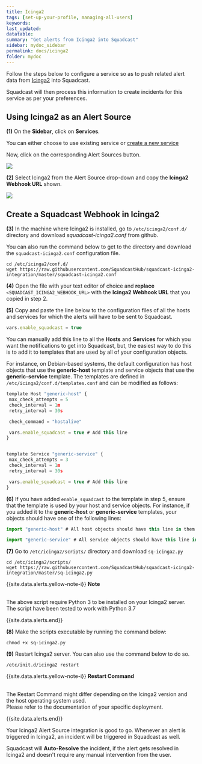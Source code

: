 ```yaml
---
title: Icinga2
tags: [set-up-your-profile, managing-all-users]
keywords: 
last_updated: 
datatable: 
summary: "Get alerts from Icinga2 into Squadcast"
sidebar: mydoc_sidebar
permalink: docs/icinga2
folder: mydoc
---
```


Follow the steps below to configure a service so as to push related alert data from [Icinga2](https://icinga.com/docs/icinga2/latest/) into Squadcast.

Squadcast will then process this information to create incidents for this service as per your preferences.

## Using Icinga2 as an Alert Source

**(1)** On the **Sidebar**, click on **Services**.

You can either choose to use existing service or [create a new service](adding-a-service-1)

Now, click on the corresponding Alert Sources button.

![](images/icinga2_0.png)

**(2)** Select Icinga2 from the Alert Source drop-down and copy the **Icinga2 Webhook URL** shown.

![](images/icinga2_1.png)

## Create a Squadcast Webhook in Icinga2

**(3)** In the machine where Icinga2 is installed, go to `/etc/icinga2/conf.d/` directory and download *squadcast-icinga2.conf* from github. 

You can also run the command below to get to the directory and download the `squadcast-icinga2.conf` configuration file. 

```
cd /etc/icinga2/conf.d/
wget https://raw.githubusercontent.com/SquadcastHub/squadcast-icinga2-integration/master/squadcast-icinga2.conf
```

**(4)** Open the file with your text editor of choice and **replace** `<SQUADCAST_ICINGA2_WEBHOOK_URL>` with the  **Icinga2 Webhook URL** that you copied in step 2.

**(5)** Copy and paste the line below to the configuration files of all the hosts and services for which the alerts will have to be sent to Squadcast. 

```javascript
vars.enable_squadcast = true
```

You can manually add this line to all the **Hosts** and **Services** for which you want the notifications to get into Squadcast, but, the easiest way to do this is to add it to templates that are used by all of your configuration objects. 

For instance, on Debian-based systems, the default configuration has host objects that use the **generic-host** template and service objects that use the **generic-service** template. The templates are defined in `/etc/icinga2/conf.d/templates.conf` and can be modified as follows:

```javascript
template Host "generic-host" {
 max_check_attempts = 5
 check_interval = 1m
 retry_interval = 30s

 check_command = "hostalive"

 vars.enable_squadcast = true # Add this line
}


template Service "generic-service" {
 max_check_attempts = 3
 check_interval = 1m
 retry_interval = 30s

 vars.enable_squadcast = true # Add this line
}
```
**(6)** If you have added `enable_squadcast` to the template in step 5, ensure that the template is used by your host and service objects. For instance, if you added it to the **generic-host** or **generic-service** templates, your objects should have one of the following lines: 

```javascript
import "generic-host" # All host objects should have this line in them
```

```javascript
import "generic-service" # All service objects should have this line in them
```

**(7)** Go to `/etc/icinga2/scripts/` directory and download `sq-icinga2.py` 

```
cd /etc/icinga2/scripts/
wget https://raw.githubusercontent.com/SquadcastHub/squadcast-icinga2-integration/master/sq-icinga2.py
```

{{site.data.alerts.yellow-note-i}}
<b>Note</b>
<br/><br/><p>The above script require Python 3 to be installed on your Icinga2 server.<br/>
The script have been tested to work with Python 3.7</p>
{{site.data.alerts.end}}

**(8)** Make the scripts executable by running the command below:

```
chmod +x sq-icinga2.py
```

**(9)** Restart Icinga2 server. You can also use the command below to do so. 

```
/etc/init.d/icinga2 restart
```

{{site.data.alerts.yellow-note-i}}
<b>Restart Command</b>
<br/><br/><p>The Restart Command might differ depending on the Icinga2 version and the host operating system used. <br/>Please refer to the documentation of your specific deployment.</p>
{{site.data.alerts.end}}

Your Icinga2 Alert Source integration is good to go. Whenever an alert is triggered in Icinga2, an incident will be triggered in Squadcast as well.

Squadcast will **Auto-Resolve** the incident, if the alert gets resolved in Icinga2 and doesn't require any manual intervention from the user.